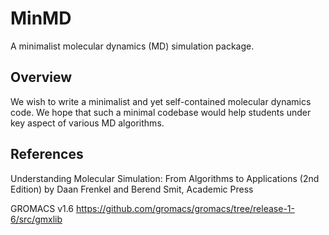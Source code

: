 # MinMD

A minimalist molecular dynamics (MD) simulation package.

## Overview

We wish to write a minimalist and yet self-contained molecular dynamics code.
We hope that such a minimal codebase would help students under key aspect of various MD algorithms.


## References

Understanding Molecular Simulation: From Algorithms to Applications (2nd Edition)
by Daan Frenkel and Berend Smit, Academic Press

GROMACS v1.6
https://github.com/gromacs/gromacs/tree/release-1-6/src/gmxlib
